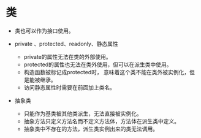 # 类

- 类也可以作为接口使用。
- private 、protected、readonly、静态属性
  - private的属性无法在类的外部使用。
  - protected的属性也无法在类外使用，但可以在派生类中使用。
  - 构造函数被标记成protected时， 意味着这个类不能在类外被实例化，但是能被继承。 
  - 访问静态属性时需要在前面加上类名。

- 抽象类
  - 只能作为基类被其他类派生，无法直接被实例化。
  - 抽象方法只定义方法名而不定义方法体，方法体在派生类中定义。
  - 抽象类中不存在的方法，派生类实例出来的类无法调用。
